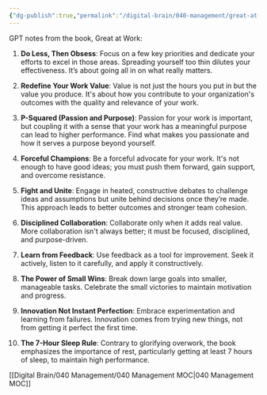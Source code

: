 ```yaml
---
{"dg-publish":true,"permalink":"/digital-brain/040-management/great-at-work/"}
---
```


GPT notes from the book, Great at Work:

1. **Do Less, Then Obsess**: Focus on a few key priorities and dedicate your efforts to excel in those areas. Spreading yourself too thin dilutes your effectiveness. It’s about going all in on what really matters.
    
2. **Redefine Your Work Value**: Value is not just the hours you put in but the value you produce. It's about how you contribute to your organization's outcomes with the quality and relevance of your work.
    
3. **P-Squared (Passion and Purpose)**: Passion for your work is important, but coupling it with a sense that your work has a meaningful purpose can lead to higher performance. Find what makes you passionate and how it serves a purpose beyond yourself.
    
4. **Forceful Champions**: Be a forceful advocate for your work. It's not enough to have good ideas; you must push them forward, gain support, and overcome resistance.
    
5. **Fight and Unite**: Engage in heated, constructive debates to challenge ideas and assumptions but unite behind decisions once they’re made. This approach leads to better outcomes and stronger team cohesion.
    
6. **Disciplined Collaboration**: Collaborate only when it adds real value. More collaboration isn't always better; it must be focused, disciplined, and purpose-driven.
    
7. **Learn from Feedback**: Use feedback as a tool for improvement. Seek it actively, listen to it carefully, and apply it constructively.
    
8. **The Power of Small Wins**: Break down large goals into smaller, manageable tasks. Celebrate the small victories to maintain motivation and progress.
    
9. **Innovation Not Instant Perfection**: Embrace experimentation and learning from failures. Innovation comes from trying new things, not from getting it perfect the first time.
    
10. **The 7-Hour Sleep Rule**: Contrary to glorifying overwork, the book emphasizes the importance of rest, particularly getting at least 7 hours of sleep, to maintain high performance.

[[Digital Brain/040 Management/040 Management MOC\|040 Management MOC]]
